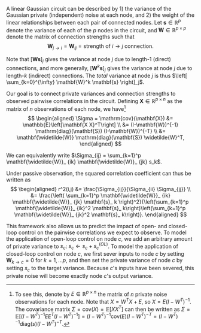 <!-- 
TODO: this has some serious redundancy with repr reach !! 
- figure out who has responsibility for defining W~
-->
<!-- TODO: getting confused about matrix-vector products here -->


A linear Gaussian circuit can be described by 1) the variance of the Gaussian private (independent) noise at each node, and 2) the weight of the linear relationships between each pair of connected nodes. Let $\mathbf{s} \in \mathbb{R}^p$ denote the variance of each of the $p$ nodes in the circuit, and $\mathbf{W} \in \mathbb{R}^{p \times p}$ denote the matrix of connection strengths such that $$\mathbf{W}_{j→i} = \mathbf{W}_{ij}= \text{strength of $i \to j$ connection}.$$

Note that $\left[ \mathbf{Ws} \right]_ {j}$ gives the variance at node $j$ due to length-1 (direct) connections, and more generally, $\left[ \mathbf{W}^k \mathbf{s} \right]_ j$ gives the variance at node $j$ due to length-$k$ (indirect) connections. The *total* variance at node $j$ is thus $\left[ \sum_{k=0}^{\infty} \mathbf{W}^k \mathbf{s} \right]_j$.

Our goal is to connect private variances and connection strengths to observed pairwise correlations in the circuit. Defining $\mathbf{X} \in \mathbb{R}^{p \times n}$ as the matrix of $n$ observations of each node, we have[^covariance-derivation]
$$
\begin{aligned}
    \Sigma = \mathrm{cov}(\mathbf{X}) &= \mathbb{E}\left[\mathbf{X X}^T\right] \\
    &= (I-\mathbf{W})^{-1} \mathrm{diag}(\mathbf{S}) (I-\mathbf{W})^{-T} \\
    &= \mathbf{\widetilde{W}} \mathrm{diag}(\mathbf{S}) \widetilde{W}^T,
\end{aligned}
$$

<!-- NOTE: W~ redundantly defined -->
<!-- where $\widetilde{W} = \sum_{k=0}^{\infty} (W)^k$ denotes the *weighted reachability matrix*, whose $(i,j)^\mathrm{th}$ entry indicates the total influence of node $i$ on node $j$ through both direct and indirect connections.[^sum-limits] That is, $\widetilde{W}_{ij}$ tells us how much variance at node $j$ would result from injecting a unit of private variance at node $i$.  

[^sum-limits]: We can use $p-1$ as an upper limit on the sum $\widetilde{W} = \sum_{k=0}^{\infty} W^k$ when there are no recurrent connections.
-->

We can equivalently write $\Sigma_{ij} = \sum_{k=1}^p \mathbf{\widetilde{W}}_ {ik} \mathbf{\widetilde{W}}_ {jk} s_k$.

Under passive observation, the squared correlation coefficient can thus be written as
$$
\begin{aligned}
    r^2(i,j) &= \frac{\Sigma_{ij}}{\Sigma_{ii} \Sigma_{jj}} \\
    &= \frac{\left( \sum_{k=1}^p \mathbf{\widetilde{W}}_ {ik} \mathbf{\widetilde{W}}_ {jk} \mathbf{s}_ k \right)^2}{\left(\sum_{k=1}^p \mathbf{\widetilde{W}}_ {ik}^2 \mathbf{s}_ k\right)\left(\sum_{k=1}^p \mathbf{\widetilde{W}}_ {jk}^2 \mathbf{s}_ k\right)}.
\end{aligned}
$$

This framework also allows us to predict the impact of open- and closed-loop control on the pairwise correlations we expect to observe. To model the application of open-loop control on node $c$, we add an arbitrary amount of private variance to $s_c$: $s_c \leftarrow s_c + s_c^{(OL)}$. To model the application of closed-loop control on node $c$, we first sever inputs to node $c$ by setting $\mathbf{W}_{k→c} = 0$ for $k = 1, \dots p$, and then set the private variance of node $c$ by setting $s_c$ to the target variance. Because $c$'s inputs have been severed, this private noise will become exactly node $c$'s output variance.


<!-- TODO: [Matt:] add table from `sketches_and_notation/intro-background/causal_vs_expt.md` and modify text above to match -->

[^covariance-derivation]: To see this, denote by $E \in \mathbb{R}^{p \times n}$ the matrix of $n$ private noise observations for each node. Note that $X = W^T X + E$, so $X = E(I-W^T)^{-1}$. The covariance matrix $\Sigma = \mathrm{cov}(X) = \mathbb{E}\left[X X^T\right]$ can then be written as $\Sigma = \mathbb{E}\left[ (I-W^T)^{-1} E E^T (I-W^T)^{-1} \right] = (I-W^T)^{-1} \mathrm{cov}(E) (I-W^T)^{-T} = (I-W^T)^{-1} \mathrm{diag}(s) (I-W^T)^{-T}$.


